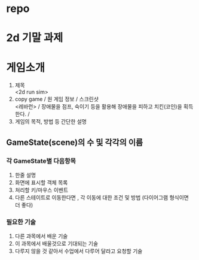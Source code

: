 # repo
2d 기말 과제
===================
# 게임소개
1. 제목   
<2d run sim>
2. copy game / 원 게임 정보 / 스크린샷   
<레바런> / 장애물을 점프, 숙이기 등을 활용해 장애물을 피하고 치킨(코인)을 획득한다. / 
3. 게임의 목적, 방법 등 간단한 설명
## GameState(scene)의 수 및 각각의 이름
### 각 GameState별 다음항목 
1. 한줄 설명
2. 화면에 표시할 객체 목록
3. 처리할 키/마우스 이벤트
4. 다른 스테이트로 이동한다면 , 각 이동에 대한 조건 및 방법 (다이어그램 형식이면 더 좋다)
### 필요한 기술
1. 다른 과목에서 배운 기술
2. 이 과목에서 배울것으로 기대되는 기술
3. 다루지 않을 것 같아서 수업에서 다루어 달라고 요청할 기술
